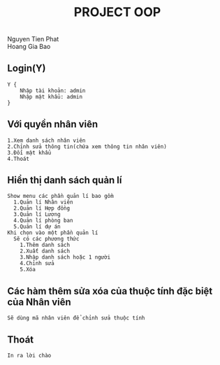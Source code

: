 

<h1 align="center">PROJECT OOP</h1>
<br>
Nguyen Tien Phat<br>
Hoang Gia Bao<br>

## Login(Y)
    Y {
        Nhập tài khoản: admin
        Nhập mật khẩu: admin
    }

## Với quyền nhân viên
    1.Xem danh sách nhân viên
    2.Chỉnh sửa thông tin(chứa xem thông tin nhân viên)
    3.Đổi mật khẩu
    4.Thoát
## Hiển thị danh sách quản lí
    Show menu các phần quản lí bao gồm
      1.Quản lí Nhân viên
      2.Quản lí Hợp đồng
      3.Quản lí Lương
      4.Quản lí phòng ban
      5.Quản lí dự án
    Khi chọn vào một phần quản lí
      Sẽ có các phương thức
        1.Thêm danh sách
        2.Xuất danh sách
        3.Nhập danh sách hoặc 1 người
        4.Chỉnh sửa
        5.Xóa
## Các hàm thêm sửa xóa của thuộc tính đặc biệt của Nhân viên
    Sẽ dùng mã nhân viên để chỉnh sửa thuộc tính
## Thoát
    In ra lời chào
